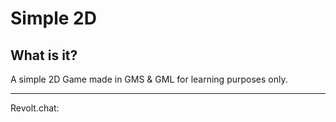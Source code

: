 # Simple 2D
## What is it?
A simple 2D Game made in GMS & GML for learning purposes only.
***
Revolt.chat: 
